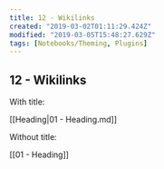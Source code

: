 ```yaml
---
title: 12 - Wikilinks
created: "2019-03-02T01:11:29.424Z"
modified: "2019-03-05T15:48:27.629Z"
tags: [Notebooks/Theming, Plugins]
---
```


## 12 - Wikilinks

With title:

[[Heading|01 - Heading.md]]

Without title:

[[01 - Heading]]
